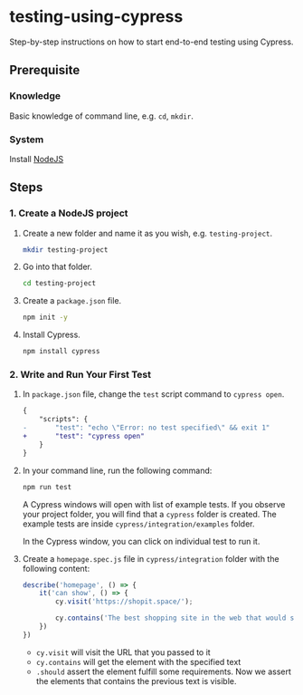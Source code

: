 # testing-using-cypress

Step-by-step instructions on how to start end-to-end testing using Cypress.

## Prerequisite

### Knowledge

Basic knowledge of command line, e.g. `cd`, `mkdir`.

### System

Install [NodeJS](https://nodejs.org/en/download/)

## Steps

### 1. Create a NodeJS project

1. Create a new folder and name it as you wish, e.g. `testing-project`.

    ```bash
    mkdir testing-project
    ```

1. Go into that folder.

    ```bash
    cd testing-project
    ```

1. Create a `package.json` file.

    ```bash
    npm init -y
    ```

1. Install Cypress.

    ```bash
    npm install cypress
    ```

### 2. Write and Run Your First Test

1. In `package.json` file, change the `test` script command to `cypress open`.

    ```diff
    {
        "scripts": {
    -       "test": "echo \"Error: no test specified\" && exit 1"
    +       "test": "cypress open"            
        }
    }
    ```

1. In your command line, run the following command:

    ```bash
    npm run test
    ```

    A Cypress windows will open with list of example tests. If you observe your project folder, you will find that a `cypress` folder is created. The example tests are inside `cypress/integration/examples` folder.

    In the Cypress window, you can click on individual test to run it.

1. Create a `homepage.spec.js` file in `cypress/integration` folder with the following content:

    ```js
    describe('homepage', () => {
        it('can show', () => {
            cy.visit('https://shopit.space/');

            cy.contains('The best shopping site in the web that would saves you most money.').should('be.visible');
        })
    })
    ```

    - `cy.visit` will visit the URL that you passed to it
    - `cy.contains` will get the element with the specified text
    - `.should` assert the element fulfill some requirements. Now we assert the elements that contains the previous text is visible.
